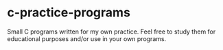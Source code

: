 # c-practice-programs

Small C programs written for my own practice. Feel free to study them for educational purposes and/or use in your own programs.

